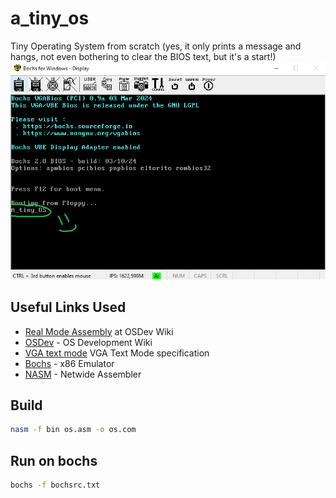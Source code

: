 # a_tiny_os

Tiny Operating System from scratch
(yes, it only prints a message and hangs, not even bothering to clear the BIOS text, but it's a start!)
![proof :)](A_Tiny_OS.png)

## Useful Links Used

- [Real Mode Assembly](https://wiki.osdev.org/Real_mode_assembly_I) at OSDev Wiki
- [OSDev](https://wiki.osdev.org/Main_Page) - OS Development Wiki
- [VGA text mode](https://en.wikipedia.org/wiki/VGA_text_mode) VGA Text Mode specification
- [Bochs](http://bochs.sourceforge.net/) - x86 Emulator
- [NASM](https://www.nasm.us/) - Netwide Assembler

## Build

```bash
nasm -f bin os.asm -o os.com
```

## Run on bochs

```bash
bochs -f bochsrc.txt
```
